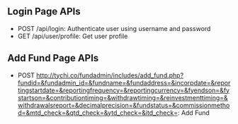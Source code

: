 ## Login Page APIs
- POST /api/login: Authenticate user using username and password
- GET /api/user/profile: Get user profile

## Add Fund Page APIs
- POST http://tychi.co/fundadmin/includes/add_fund.php?fundid=&fundadmin_id=&fundname=&fundaddress=&incorpdate=&reportingstartdate=&reportingfrequency=&reportingcurrency=&fyendson=&fystartson=&contributiontiming=&withdrawtiming=&reinvestmenttiming=&withdrawalsreport=&decimalprecision=&fundstatus=&commissionmethod=&mtd_check=&qtd_check=&ytd_check=&itd_check=: Add Fund

